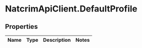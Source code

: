 # NatcrimApiClient.DefaultProfile

## Properties

Name | Type | Description | Notes
------------ | ------------- | ------------- | -------------


